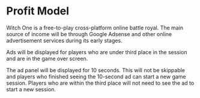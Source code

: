 # Profit Model

Witch One is a free-to-play cross-platform online battle royal. The main source of income will be through Google Adsense and other online advertisement services during its early stages.

Ads will be displayed for players who are under third place in the session and are in the game over screen.

The ad panel will be displayed for 10 seconds. This will not be skippable and players who finished seeing the 10-second ad can start a new game session. Players who are within the third place will not need to see the ad to start a new session.



